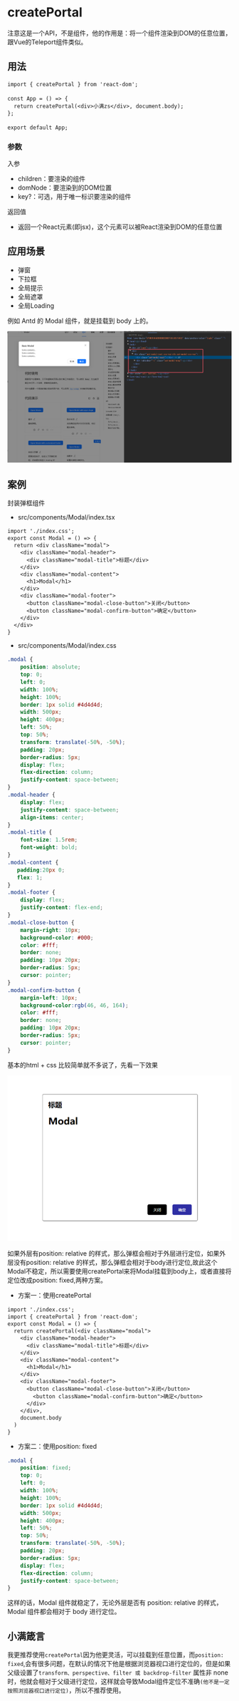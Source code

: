 # createPortal

注意这是一个API，不是组件，他的作用是：将一个组件渲染到DOM的任意位置，跟Vue的Teleport组件类似。

## 用法

```tsx
import { createPortal } from 'react-dom';

const App = () => {
  return createPortal(<div>小满zs</div>, document.body);
};

export default App;
```

### 参数
入参

- children：要渲染的组件
- domNode：要渲染到的DOM位置
- key?：可选，用于唯一标识要渲染的组件

返回值

- 返回一个React元素(即jsx)，这个元素可以被React渲染到DOM的任意位置

## 应用场景

- 弹窗
- 下拉框
- 全局提示
- 全局遮罩
- 全局Loading

例如 Antd 的 Modal 组件，就是挂载到 body 上的。

![alt text](./images/Antd.png)


## 案例

封装弹框组件

- src/components/Modal/index.tsx

```tsx
import './index.css';
export const Modal = () => {
  return <div className="modal">
    <div className="modal-header">
      <div className="modal-title">标题</div>
    </div>
    <div className="modal-content">
      <h1>Modal</h1>
    </div>
    <div className="modal-footer">
      <button className="modal-close-button">关闭</button>
      <button className="modal-confirm-button">确定</button>
    </div>
  </div>
}
```
- src/components/Modal/index.css

```css
.modal {
    position: absolute;
    top: 0;
    left: 0;
    width: 100%;
    height: 100%;
    border: 1px solid #4d4d4d;
    width: 500px;
    height: 400px;
    left: 50%;
    top: 50%;
    transform: translate(-50%, -50%);
    padding: 20px;
    border-radius: 5px;
    display: flex;
    flex-direction: column;
    justify-content: space-between;
}
.modal-header {
    display: flex;
    justify-content: space-between;
    align-items: center;
}
.modal-title {
    font-size: 1.5rem;
    font-weight: bold;
}
.modal-content {
   padding:20px 0;
   flex: 1;
}
.modal-footer {
    display: flex;
    justify-content: flex-end;
}
.modal-close-button {
    margin-right: 10px;
    background-color: #000;
    color: #fff;
    border: none;
    padding: 10px 20px;
    border-radius: 5px;
    cursor: pointer;
}
.modal-confirm-button {
    margin-left: 10px;
    background-color:rgb(46, 46, 164);
    color: #fff;
    border: none;
    padding: 10px 20px;
    border-radius: 5px;
    cursor: pointer;
}
```

基本的html + css 比较简单就不多说了，先看一下效果

![alt text](./images/mod.png)


如果外层有position: relative 的样式，那么弹框会相对于外层进行定位，如果外层没有position: relative 的样式，那么弹框会相对于body进行定位,故此这个Modal不稳定，所以需要使用createPortal来将Modal挂载到body上，或者直接将定位改成position: fixed,两种方案。

- 方案一：使用createPortal

```tsx
import './index.css';
import { createPortal } from 'react-dom';
export const Modal = () => {
  return createPortal(<div className="modal">
    <div className="modal-header">
      <div className="modal-title">标题</div>
    </div>
    <div className="modal-content">
      <h1>Modal</h1>
    </div>
    <div className="modal-footer">
      <button className="modal-close-button">关闭</button>
        <button className="modal-confirm-button">确定</button>
      </div>
    </div>,
    document.body
  )
}
```

- 方案二：使用position: fixed

```css
.modal {
    position: fixed;
    top: 0;
    left: 0;
    width: 100%;
    height: 100%;
    border: 1px solid #4d4d4d;
    width: 500px;
    height: 400px;
    left: 50%;
    top: 50%;
    transform: translate(-50%, -50%);
    padding: 20px;
    border-radius: 5px;
    display: flex;
    flex-direction: column;
    justify-content: space-between;
}
```

这样的话，Modal 组件就稳定了，无论外层是否有 position: relative 的样式，Modal 组件都会相对于 body 进行定位。

## 小满箴言

我更推荐使用`createPortal`因为他更灵活，可以挂载到任意位置，而`position: fixed`,会有很多问题，在默认的情况下他是根据浏览器视口进行定位的，但是如果父级设置了`transform、perspective、filter 或 backdrop-filter` 属性非 none 时，他就会相对于父级进行定位，这样就会导致Modal组件定位不准确`(他不是一定按照浏览器视口进行定位)`，所以不推荐使用。
